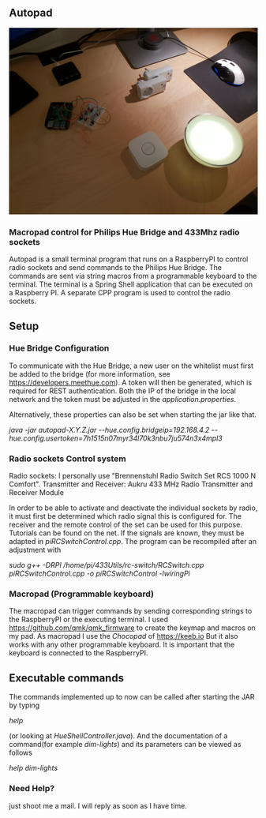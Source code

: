 ## Autopad

![Hardware i use](/previewReadme.jpg)


### Macropad control for Philips Hue Bridge and 433Mhz radio sockets

Autopad is a small terminal program that runs on a RaspberryPI to control radio sockets and send commands to the Philips Hue Bridge. The commands are sent via string macros from a programmable keyboard to the terminal. The terminal is a Spring Shell application that can be executed on a Raspberry PI. A separate CPP program is used to control the radio sockets. 

## Setup

### Hue Bridge Configuration

To communicate with the Hue Bridge, a new user on the whitelist must first be added to the bridge (for more information, see https://developers.meethue.com). A token will then be generated, which is required for REST authentication. Both the IP of the bridge in the local network and the token must be adjusted in the _application.properties_. 

Alternatively, these properties can also be set when starting the jar like that.

_java -jar autopad-X.Y.Z.jar --hue.config.bridgeip=192.168.4.2 --hue.config.usertoken=7h1515n07myr34l70k3nbu7ju574n3x4mpl3_

### Radio sockets Control system

Radio sockets: I personally use "Brennenstuhl Radio Switch Set RCS 1000 N Comfort". Transmitter and Receiver: Aukru 433 MHz Radio Transmitter and Receiver Module 

In order to be able to activate and deactivate the individual sockets by radio, it must first be determined which radio signal this is configured for. The receiver and the remote control of the set can be used for this purpose. Tutorials can be found on the net. If the signals are known, they must be adapted in _piRCSwitchControl.cpp_. The program can be recompiled after an adjustment with 

_sudo g++ -DRPI /home/pi/433Utils/rc-switch/RCSwitch.cpp piRCSwitchControl.cpp -o piRCSwitchControl -lwiringPi_

### Macropad (Programmable keyboard)

The macropad can trigger commands by sending corresponding strings to the RaspberryPI or the executing terminal. I used https://github.com/qmk/qmk_firmware to create the keymap and macros on my pad. As macropad I use the _Chocopad_ of https://keeb.io But it also works with any other programmable keyboard. It is important that the keyboard is connected to the RaspberryPI. 

## Executable commands

The commands implemented up to now can be called after starting the JAR by typing 

_help_ 

(or looking at _HueShellController.java_). And the documentation of a command(for example _dim-lights_) and its parameters can be viewed as follows

_help dim-lights_

### Need Help?
just shoot me a mail. I will reply as soon as I have time.
